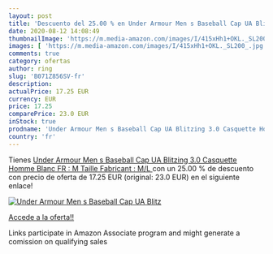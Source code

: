 ```yaml
---
layout: post
title: 'Descuento del 25.00 % en Under Armour Men s Baseball Cap UA Blitz'
date: 2020-08-12 14:08:49
thumbnailImage: 'https://m.media-amazon.com/images/I/415xHh1+OKL._SL200_.jpg'
images: [ 'https://m.media-amazon.com/images/I/415xHh1+OKL._SL200_.jpg' ]
comments: true
category: ofertas
author: ring
slug: 'B071Z856SV-fr'
description:
actualPrice: 17.25 EUR
currency: EUR
price: 17.25
comparePrice: 23.0 EUR
inStock: true
prodname: 'Under Armour Men s Baseball Cap UA Blitzing 3.0 Casquette Homme  Blanc  FR : M  Taille Fabricant : M/L '
country: 'fr'
---
```


Tienes [Under Armour Men s Baseball Cap UA Blitzing 3.0 Casquette Homme  Blanc  FR : M  Taille Fabricant : M/L ](https://www.amazon.fr/dp/B071Z856SV/?tag=tolees0d-21) con un 25.00 % de descuento con precio de oferta de 17.25 EUR (original: 23.0 EUR) en el siguiente enlace!

[![Under Armour Men s Baseball Cap UA Blitz](https://m.media-amazon.com/images/I/415xHh1+OKL._SL200_.jpg)](https://www.amazon.fr/dp/B071Z856SV/?tag=tolees0d-21)

[Accede a la oferta!!](https://www.amazon.fr/dp/B071Z856SV/?tag=tolees0d-21)

Links participate in Amazon Associate program and might generate a comission on qualifying sales


